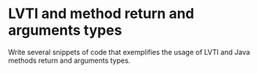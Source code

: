 # LVTI and method return and arguments types
Write several snippets of code that exemplifies the usage of LVTI and Java methods return and arguments types.
